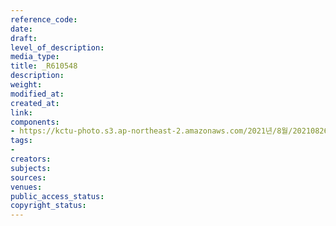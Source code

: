 ```yaml
---
reference_code: 
date: 
draft: 
level_of_description: 
media_type: 
title: _R610548
description: 
weight: 
modified_at: 
created_at: 
link: 
components:
- https://kctu-photo.s3.ap-northeast-2.amazonaws.com/2021년/8월/20210826_하반기+총파업+대장정_강원/_R610548.jpg
tags:
- 
creators: 
subjects: 
sources: 
venues: 
public_access_status: 
copyright_status: 
---
```

